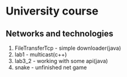 # University course
## Networks and technologies
1. FileTransferTcp - simple downloader(java)
2. lab1 - multicast(c++)
3. lab3_2 - working with some api(java)
4. snake - unfinished net game
